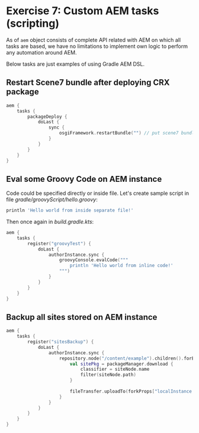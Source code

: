 # Exercise 7: Custom AEM tasks (scripting)

As of `aem` object consists of complete API related with AEM on which
all tasks are based, we have no limitations to implement own logic to perform any automation around AEM.

Below tasks are just examples of using Gradle AEM DSL.

## Restart Scene7 bundle after deploying CRX package

```kotlin
aem {
    tasks {
        packageDeploy {
            doLast {
                sync {
                    osgiFramework.restartBundle("") // put scene7 bundle symbolic name here
                }   
            }       
        }   
    }   
}
```

## Eval some Groovy Code on AEM instance

Code could be specified directly or inside file.
Let's create sample script in file *gradle/groovyScript/hello.groovy*:

```groovy
println 'Hello world from inside separate file!'
```

Then once again in *build.gradle.kts*:

```kotlin
aem {
    tasks {
        register("groovyTest") {
            doLast {
                authorInstance.sync {
                    groovyConsole.evalCode("""
                        println 'Hello world from inline code!'
                    """)
                } 
            }       
        }   
    }   
}
```

## Backup all sites stored on AEM instance

```kotlin
aem {
    tasks {
        register("sitesBackup") {
            doLast {
                authorInstance.sync {
                    repository.node("/content/example").children().forEach { siteNode ->
                        val sitePkg = packageManager.download {
                            classifier = siteNode.name
                            filter(siteNode.path)
                        }
                        
                        fileTransfer.uploadTo(forkProps["localInstance.backup.uploadUrl"]!!, sitePkg)    
                    }
                } 
            }       
        }   
    }   
}
```
